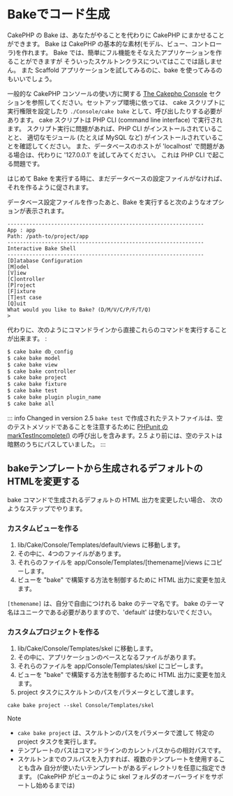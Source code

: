 # Bakeでコード生成

CakePHP の Bake は、あなたがやることを代わりに CakePHP にまかせることができます。
Bake は CakePHP の基本的な素材(モデル、ビュー、コントローラ)を作れます。
Bake では、簡単にフル機能をそなえたアプリケーションを作ることができますが
そういったスケルトンクラスについてはここでは話しません。
また Scaffold アプリケーションを試してみるのに、bake を使ってみるのもいいでしょう。

一般的な CakePHP コンソールの使い方に関する [The Cakephp Console](../console-and-shells#the-cakephp-console)
セクションを参照してください。セットアップ環境に依っては、 cake スクリプトに
実行権限を設定したり `./Console/cake bake` として、呼び出したりする必要があります。
cake スクリプトは PHP CLI (command line interface) で実行されます。
スクリプト実行に問題があれば、PHP CLI がインストールされていることと、
適切なモジュール (たとえば MySQL など) がインストールされていることを確認してください。
また、データベースのホストが 'localhost' で問題がある場合は、代わりに
'127.0.0.1' を試してみてください。 これは PHP CLI で起こる問題です。

はじめて Bake を実行する時に、まだデータベースの設定ファイルがなければ、
それを作るように促されます。

データベース設定ファイルを作ったあと、Bake を実行すると次のようなオプションが表示されます。

``` text
---------------------------------------------------------------
App : app
Path: /path-to/project/app
---------------------------------------------------------------
Interactive Bake Shell
---------------------------------------------------------------
[D]atabase Configuration
[M]odel
[V]iew
[C]ontroller
[P]roject
[F]ixture
[T]est case
[Q]uit
What would you like to Bake? (D/M/V/C/P/F/T/Q)
>
```

代わりに、次のようにコマンドラインから直接これらのコマンドを実行することが出来ます。 :

``` bash
$ cake bake db_config
$ cake bake model
$ cake bake view
$ cake bake controller
$ cake bake project
$ cake bake fixture
$ cake bake test
$ cake bake plugin plugin_name
$ cake bake all
```

::: info Changed in version 2.5
`bake test` で作成されたテストファイルは、空のテストメソッドであることを注意するために [PHPunit の markTestIncomplete()](https://phpunit.de/manual/3.7/ja/incomplete-and-skipped-tests.html) の呼び出しを含みます。2.5 より前には、空のテストは暗黙のうちにパスしていました。
:::

## bakeテンプレートから生成されるデフォルトのHTMLを変更する

bake コマンドで生成されるデフォルトの HTML 出力を変更したい場合、
次のようなステップでやります。

### カスタムビューを作る

1.  lib/Cake/Console/Templates/default/views に移動します。
2.  その中に、4つのファイルがあります。
3.  それらのファイルを app/Console/Templates/\[themename\]/views にコピーします。
4.  ビューを "bake" で構築する方法を制御するために HTML 出力に変更を加えます。

`[themename]` は、自分で自由につけれる bake のテーマ名です。
bake のテーマ名はユニークである必要がありますので、'default' は使わないでください。

### カスタムプロジェクトを作る

1.  lib/Cake/Console/Templates/skel に移動します。
2.  その中に、アプリケーションのベースとなるファイルがあります。
3.  それらのファイルを app/Console/Templates/skel にコピーします。
4.  ビューを "bake" で構築する方法を制御するために HTML 出力に変更を加えます。
5.  project タスクにスケルトンのパスをパラメータとして渡します。

<!-- -->

    cake bake project --skel Console/Templates/skel

<div class="note">

<div class="title">

Note

</div>

- `cake bake project` は、スケルトンのパスをパラメータで渡して
  特定の project タスクを実行します。
- テンプレートのパスはコマンドラインのカレントパスからの相対パスです。
- スケルトンまでのフルパスを入力すれば、複数のテンプレートを使用することも含み
  自分が使いたいテンプレートがあるディレクトリを任意に指定できます。
  (CakePHP がビューのように skel フォルダのオーバーライドをサポートし始めるまでは)

</div>
